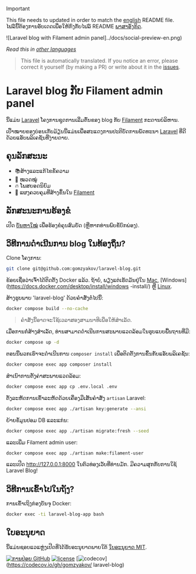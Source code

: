 >[!IMPORTANT]
>This file needs to updated in order to match the [english](/README.md) README file.  
>ໄຟລ໌ນີ້ຕ້ອງການອັບເດດເພື່ອໃຫ້ກົງກັບໄຟລ໌ README [ພາສາອັງກິດ](/README.md).

![Laravel blog with Filament admin panel]../docs/social-preview-en.png)

_Read this in [other languages](./Translations.md)_

>This file is automatically translated. If you notice an error, please correct it yourself (by making a PR) or write about it in the [issues](https://github.com/gomzyakov/laravel-blog/issues).

# Laravel blog ກັບ Filament admin panel

ນີ້​ແມ່ນ [Laravel](https://laravel.com) ໂຄງ​ການ​ຊຸດ​ການ​ເລີ່ມ​ຕົ້ນ​ຂອງ blog ກັບ [Filament](https://filamentphp.com) ກະ​ດານ​ບໍ​ລິ​ຫານ.

ເປົ້າໝາຍຂອງບ່ອນເກັບມ້ຽນນີ້ແມ່ນເພື່ອສະແດງການປະຕິບັດການພັດທະນາ [Laravel](https://laravel.com) ທີ່ດີດ້ວຍແອັບພລິເຄຊັນທີ່ງ່າຍດາຍ.

## ຄຸນ​ລັກ​ສະ​ນະ

- 📚ສ້າງແລະແກ້ໄຂຂໍ້ຄວາມ
- 🥑 ໝວດໝູ່
- 🔥 ໂພສຍອດນິຍົມ
- 🎉 ແຜງຄວບຄຸມທີ່ສ້າງຂຶ້ນໃນ [Filament](https://filamentphp.com)

## ລັກສະນະການຮ້ອງຂໍ

ເປີດ [ບັນຫາໃໝ່](https://github.com/gomzyakov/laravel-blog/issues/new) ເພື່ອຮ້ອງຂໍຄຸນສົມບັດ (ຫຼືຫາກທ່ານພົບຂໍ້ບົກພ່ອງ).

## ວິທີການດໍາເນີນການ blog ໃນທ້ອງຖິ່ນ?

Clone ໂຄງ​ການ​:

```bash
git clone git@github.com:gomzyakov/laravel-blog.git
```

ຂ້ອຍເຊື່ອວ່າເຈົ້າໄດ້ຕິດຕັ້ງ Docker ແລ້ວ. ຖ້າບໍ່, ພຽງແຕ່ເຮັດມັນຢູ່ໃນ [Mac](https://docs.docker.com/desktop/install/mac-install/), [Windows](https://docs.docker.com/desktop/install/windows -install/) ຫຼື [Linux](https://docs.docker.com/desktop/install/linux-install/).

ສ້າງຮູບພາບ 'laravel-blog' ດ້ວຍຄໍາສັ່ງຕໍ່ໄປນີ້:

```bash
docker compose build --no-cache
```

> ຄຳສັ່ງນີ້ອາດຈະໃຊ້ເວລາສອງສາມນາທີເພື່ອໃຫ້ສຳເລັດ.

ເມື່ອ​ການ​ກໍ່​ສ້າງ​ສໍາ​ເລັດ​, ທ່ານ​ສາ​ມາດ​ດໍາ​ເນີນ​ການ​ສະ​ພາບ​ແວດ​ລ້ອມ​ໃນ​ຮູບ​ແບບ​ພື້ນ​ຖານ​ທີ່​ມີ​:

```bash
docker compose up -d
```

ຕອນນີ້ພວກເຮົາຈະດໍາເນີນການ `composer install` ເພື່ອຕິດຕັ້ງການຂຶ້ນກັບແອັບພລິເຄຊັນ:

```bash
docker compose exec app composer install
```

ສຳເນົາການຕັ້ງຄ່າສະພາບແວດລ້ອມ:

```bash
docker compose exec app cp .env.local .env
```

ຕັ້ງລະຫັດການເຂົ້າລະຫັດດ້ວຍເຄື່ອງມືເສັ້ນຄໍາສັ່ງ `artisan` Laravel:

```bash
docker compose exec app ./artisan key:generate --ansi
```

ຍ້າຍຂໍ້ມູນປອມ DB ແລະແກ່ນ:

```bash
docker compose exec app ./artisan migrate:fresh --seed
```

ແລະເພີ່ມ Filament admin user:

```bash
docker compose exec app ./artisan make:filament-user
```

ແລະເປີດ http://127.0.0.1:8000 ໃນຕົວທ່ອງເວັບທີ່ທ່ານມັກ. ມີຄວາມສຸກກັບການໃຊ້ Laravel Blog!

## ວິທີການເຂົ້າໄປໃນຖັງ?

ການເຂົ້າເຖິງກ່ອງບັນຈຸ Docker:

```bash
docker exec -ti laravel-blog-app bash
```

## ໃບອະນຸຍາດ

ນີ້ແມ່ນຊອບແວແຫຼ່ງເປີດທີ່ໄດ້ຮັບອະນຸຍາດພາຍໃຕ້ [ໃບອະນຸຍາດ MIT](https://github.com/gomzyakov/php-code-style/blob/main/LICENSE).


[![ການປ່ອຍ GitHub](https://img.shields.io/github/release/gomzyakov/laravel-blog.svg)](https://github.com/gomzyakov/laravel-blog/releases/latest)
[![license](https://img.shields.io/badge/License-MIT-green.svg)](https://github.com/gomzyakov/laravel-blog/blob/development/LICENSE)
[![codecov](https://codecov.io/gh/gomzyakov/laravel-blog/branch/main/graph/badge.svg?token=4CYTVMVUYV)](https://codecov.io/gh/gomzyakov/ laravel-blog)
